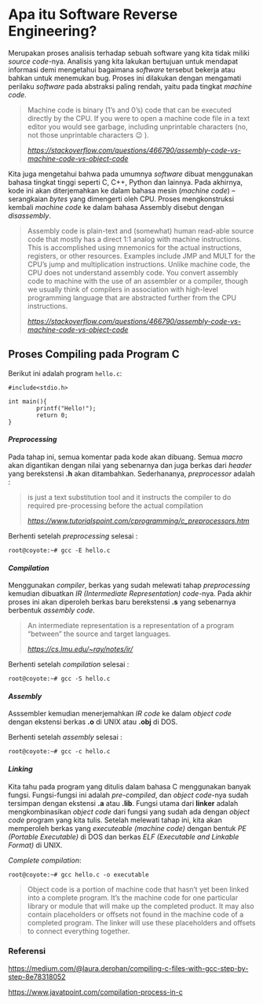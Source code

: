 # Apa itu Software Reverse Engineering?

Merupakan proses analisis terhadap sebuah software yang kita tidak miliki _source code_-nya. 
Analisis yang kita lakukan bertujuan untuk mendapat informasi demi mengetahui bagaimana _software_ tersebut bekerja atau bahkan untuk menemukan bug. 
Proses ini dilakukan dengan mengamati perilaku _software_ pada abstraksi paling rendah, yaitu pada tingkat _machine code_.

> Machine code is binary (1’s and 0’s) code that can be executed directly by the CPU. If you were to open a machine code file in a text editor you would see garbage, including unprintable characters (no, not those unprintable characters 😉 ).
>
> _https://stackoverflow.com/questions/466790/assembly-code-vs-machine-code-vs-object-code_

Kita juga mengetahui bahwa pada umumnya _software_ dibuat menggunakan bahasa tingkat tinggi seperti C, C++, Python dan lainnya. 
Pada akhirnya, kode ini akan diterjemahkan ke dalam bahasa mesin (_machine code_) – serangkaian _bytes_ yang dimengerti oleh CPU. 
Proses mengkonstruksi kembali _machine code_ ke dalam bahasa Assembly disebut dengan _disassembly_.

> Assembly code is plain-text and (somewhat) human read-able source code that mostly has a direct 1:1 analog with machine instructions. This is accomplished using mnemonics for the actual instructions, registers, or other resources. Examples include JMP and MULT for the CPU’s jump and multiplication instructions. Unlike machine code, the CPU does not understand assembly code. You convert assembly code to machine with the use of an assembler or a compiler, though we usually think of compilers in association with high-level programming language that are abstracted further from the CPU instructions.
>
> _https://stackoverflow.com/questions/466790/assembly-code-vs-machine-code-vs-object-code_


## Proses Compiling pada Program C

Berikut ini adalah program `hello.c`:

```
#include<stdio.h>

int main(){
        printf("Hello!");
        return 0;
}
```

#### **_Preprocessing_**

Pada tahap ini, semua komentar pada kode akan dibuang. 
Semua *macro* akan digantikan dengan nilai yang sebenarnya dan juga berkas dari _header_ yang berekstensi **.h** akan ditambahkan. 
Sederhananya, *preprocessor* adalah :

> is just a text substitution tool and it instructs the compiler to do required pre-processing before the actual compilation
> 
> _https://www.tutorialspoint.com/cprogramming/c_preprocessors.htm_

Berhenti setelah _preprocessing_ selesai :
```
root@coyote:~# gcc -E hello.c
```

#### **_Compilation_**

Menggunakan *compiler*, berkas yang sudah melewati tahap _preprocessing_ kemudian dibuatkan _IR (Intermediate Representation) code_-nya. 
Pada akhir proses ini akan diperoleh berkas baru berekstensi **.s** yang sebenarnya berbentuk *assembly code*.

> An intermediate representation is a representation of a program “between” the source and target languages.
> 
> _https://cs.lmu.edu/~ray/notes/ir/_

Berhenti setelah _compilation_ selesai :
```
root@coyote:~# gcc -S hello.c
```
#### **_Assembly_**

Asssembler kemudian menerjemahkan _IR code_ ke dalam _object code_ dengan ekstensi berkas **.o** di UNIX atau **.obj** di DOS.

Berhenti setelah _assembly_ selesai :
```
root@coyote:~# gcc -c hello.c
```

#### **_Linking_**

Kita tahu pada program yang ditulis dalam bahasa C menggunakan banyak fungsi. 
Fungsi-fungsi ini adalah _pre-compiled_, dan _object code_-nya sudah tersimpan dengan ekstensi **.a** atau **.lib**. 
Fungsi utama dari **linker** adalah mengkombinasikan _object code_ dari fungsi yang sudah ada dengan _object code_ program yang kita tulis. 
Setelah melewati tahap ini, kita akan memperoleh berkas yang _executeable (machine code)_ dengan bentuk _PE (Portable Executable)_ di DOS dan berkas _ELF (Executable and Linkable Format)_ di UNIX.

_Complete compilation_:
```
root@coyote:~# gcc hello.c -o executable
```


> Object code is a portion of machine code that hasn’t yet been linked into a complete program. It’s the machine code for one particular library or module that will make up the completed product. It may also contain placeholders or offsets not found in the machine code of a completed program. The linker will use these placeholders and offsets to connect everything together.
>


### Referensi

https://medium.com/@laura.derohan/compiling-c-files-with-gcc-step-by-step-8e78318052

https://www.javatpoint.com/compilation-process-in-c

